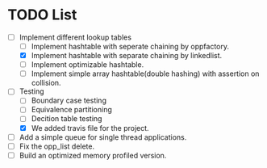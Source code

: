 
TODO List
===========

- [ ] Implement different lookup tables
	- [ ] Implement hashtable with seperate chaining by oppfactory.
	- [x] Implement hashtable with separate chaining by linkedlist.
	- [ ] Implement optimizable hashtable.
	- [ ] Implement simple array hashtable(double hashing) with assertion on collision.
- [ ] Testing
	- [ ] Boundary case testing
	- [ ] Equivalence partitioning
	- [ ] Decition table testing
	- [x] We added travis file for the project.

- [ ] Add a simple queue for single thread applications.
- [ ] Fix the opp_list delete.
- [ ] Build an optimized memory profiled version.
